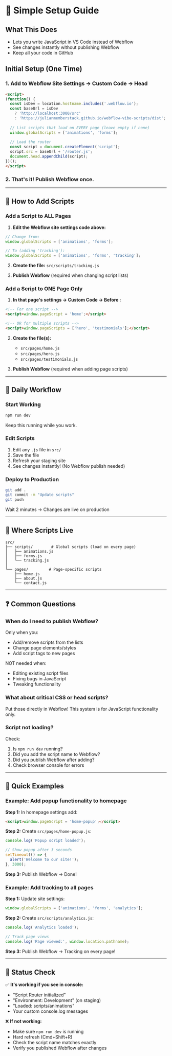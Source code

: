# 🚀 Simple Setup Guide

## What This Does
- Lets you write JavaScript in VS Code instead of Webflow
- See changes instantly without publishing Webflow
- Keep all your code in GitHub

## Initial Setup (One Time)

### 1. Add to Webflow Site Settings → Custom Code → Head
```html
<script>
(function() {
  const isDev = location.hostname.includes('.webflow.io');
  const baseUrl = isDev 
    ? 'http://localhost:3000/src' 
    : 'https://julianmemberstack.github.io/webflow-vibe-scripts/dist';
  
  // List scripts that load on EVERY page (leave empty if none)
  window.globalScripts = ['animations', 'forms'];
  
  // Load the router
  const script = document.createElement('script');
  script.src = baseUrl + '/router.js';
  document.head.appendChild(script);
})();
</script>
```

### 2. That's it! Publish Webflow once.

---

## 📝 How to Add Scripts

### Add a Script to ALL Pages

1. **Edit the Webflow site settings code above:**
```javascript
// Change from:
window.globalScripts = ['animations', 'forms'];

// To (adding 'tracking'):
window.globalScripts = ['animations', 'forms', 'tracking'];
```

2. **Create the file:** `src/scripts/tracking.js`

3. **Publish Webflow** (required when changing script lists)

### Add a Script to ONE Page Only

1. **In that page's settings → Custom Code → Before </body>:**
```html
<!-- For one script -->
<script>window.pageScript = 'home';</script>

<!-- OR for multiple scripts -->
<script>window.pageScripts = ['hero', 'testimonials'];</script>
```

2. **Create the file(s):**
   - `src/pages/home.js`
   - `src/pages/hero.js`
   - `src/pages/testimonials.js`

3. **Publish Webflow** (required when adding page scripts)

---

## 🔄 Daily Workflow

### Start Working
```bash
npm run dev
```
Keep this running while you work.

### Edit Scripts
1. Edit any `.js` file in `src/`
2. Save the file
3. Refresh your staging site
4. See changes instantly! (No Webflow publish needed)

### Deploy to Production
```bash
git add .
git commit -m "Update scripts"
git push
```
Wait 2 minutes → Changes are live on production

---

## 📂 Where Scripts Live

```
src/
├── scripts/        # Global scripts (load on every page)
│   ├── animations.js
│   ├── forms.js
│   └── tracking.js
│
└── pages/         # Page-specific scripts
    ├── home.js
    ├── about.js
    └── contact.js
```

---

## ❓ Common Questions

### When do I need to publish Webflow?
Only when you:
- Add/remove scripts from the lists
- Change page elements/styles
- Add script tags to new pages

NOT needed when:
- Editing existing script files
- Fixing bugs in JavaScript
- Tweaking functionality

### What about critical CSS or head scripts?
Put those directly in Webflow! This system is for JavaScript functionality only.

### Script not loading?
Check:
1. Is `npm run dev` running?
2. Did you add the script name to Webflow?
3. Did you publish Webflow after adding?
4. Check browser console for errors

---

## 🎯 Quick Examples

### Example: Add popup functionality to homepage

**Step 1:** In homepage settings add:
```html
<script>window.pageScript = 'home-popup';</script>
```

**Step 2:** Create `src/pages/home-popup.js`:
```javascript
console.log('Popup script loaded');

// Show popup after 3 seconds
setTimeout(() => {
  alert('Welcome to our site!');
}, 3000);
```

**Step 3:** Publish Webflow → Done!

### Example: Add tracking to all pages

**Step 1:** Update site settings:
```javascript
window.globalScripts = ['animations', 'forms', 'analytics'];
```

**Step 2:** Create `src/scripts/analytics.js`:
```javascript
console.log('Analytics loaded');

// Track page views
console.log('Page viewed:', window.location.pathname);
```

**Step 3:** Publish Webflow → Tracking on every page!

---

## 🚦 Status Check

✅ **It's working if you see in console:**
- "Script Router initialized"
- "Environment: Development" (on staging)
- "Loaded: scripts/animations"
- Your custom console.log messages

❌ **If not working:**
- Make sure `npm run dev` is running
- Hard refresh (Cmd+Shift+R)
- Check the script name matches exactly
- Verify you published Webflow after changes